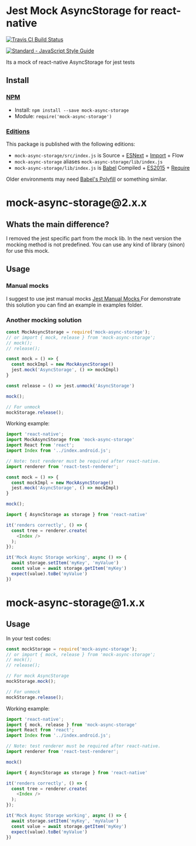 <!-- TITLE/ -->

<h1>Jest Mock AsyncStorage for react-native</h1>

<!-- /TITLE -->


<!-- BADGES/ -->

<span class="badge-travisci"><a href="http://travis-ci.org/devmetal/mock-async-storage" title="Check this project's build status on TravisCI"><img src="https://img.shields.io/travis/devmetal/mock-async-storage/master.svg" alt="Travis CI Build Status" /></a></span>

<!-- /BADGES -->


[![Standard - JavaScript Style Guide](https://cdn.rawgit.com/feross/standard/master/badge.svg)](https://github.com/feross/standard)


<!-- DESCRIPTION/ -->

Its a mock of react-native AsyncStorage for jest tests

<!-- /DESCRIPTION -->


<!-- INSTALL/ -->

<h2>Install</h2>

<a href="https://npmjs.com" title="npm is a package manager for javascript"><h3>NPM</h3></a><ul>
<li>Install: <code>npm install --save mock-async-storage</code></li>
<li>Module: <code>require('mock-async-storage')</code></li></ul>

<h3><a href="https://github.com/bevry/editions" title="Editions are the best way to produce and consume packages you care about.">Editions</a></h3>

<p>This package is published with the following editions:</p>

<ul><li><code>mock-async-storage/src/index.js</code> is Source + <a href="https://babeljs.io/docs/learn-es2015/" title="ECMAScript Next">ESNext</a> + <a href="https://babeljs.io/docs/learn-es2015/#modules" title="ECMAScript Modules">Import</a> + Flow</li>
<li><code>mock-async-storage</code> aliases <code>mock-async-storage/lib/index.js</code></li>
<li><code>mock-async-storage/lib/index.js</code> is <a href="https://babeljs.io" title="The compiler for writing next generation JavaScript">Babel</a> Compiled + <a href="http://babeljs.io/docs/plugins/preset-es2015/" title="ECMAScript 2015">ES2015</a> + <a href="https://nodejs.org/dist/latest-v5.x/docs/api/modules.html" title="Node/CJS Modules">Require</a></li></ul>

<p>Older environments may need <a href="https://babeljs.io/docs/usage/polyfill/" title="A polyfill that emulates missing ECMAScript environment features">Babel's Polyfill</a> or something similar.</p>

<!-- /INSTALL -->


<h1>mock-async-storage@2.x.x</h1>

<h2>Whats the main difference?</h2>

<p>
I removed the jest specific part from the mock lib. In the next version
the mocking method is not predefined. You can use any kind of library (sinon) for use this mock.
</p>

<h2>Usage</h2>

<h3>Manual mocks</h3>

<p>
I suggest to use jest manual mocks <a href="https://facebook.github.io/jest/docs/en/manual-mocks.html">
Jest Manual Mocks
</a>
For demonstrate this solution you can find an example in examples folder.
<p>

<h3>Another mocking solution</h3>

```JavaScript
const MockAsyncStorage = require('mock-async-storage');
// or import { mock, release } from 'mock-async-storage';
// mock();
// release();

const mock = () => {
  const mockImpl = new MockAsyncStorage()
  jest.mock('AsyncStorage', () => mockImpl)
}

const release = () => jest.unmock('AsyncStorage')

mock();

// For unmock
mockStorage.release();
```

Working example:

```JavaScript
import 'react-native';
import MockAsyncStorage from 'mock-async-storage'
import React from 'react';
import Index from '../index.android.js';

// Note: test renderer must be required after react-native.
import renderer from 'react-test-renderer';

const mock = () => {
  const mockImpl = new MockAsyncStorage()
  jest.mock('AsyncStorage', () => mockImpl)
}

mock();

import { AsyncStorage as storage } from 'react-native'

it('renders correctly', () => {
  const tree = renderer.create(
    <Index />
  );
});

it('Mock Async Storage working', async () => {
  await storage.setItem('myKey', 'myValue')
  const value = await storage.getItem('myKey')
  expect(value).toBe('myValue')
})
```

<h1>mock-async-storage@1.x.x</h1>

<h2>Usage</h2>

In your test codes:

```JavaScript
const mockStorage = require('mock-async-storage');
// or import { mock, release } from 'mock-async-storage';
// mock();
// release();

// For mock AsyncStorage
mockStorage.mock();

// For unmock
mockStorage.release();
```

Working example:

```JavaScript
import 'react-native';
import { mock, release } from 'mock-async-storage'
import React from 'react';
import Index from '../index.android.js';

// Note: test renderer must be required after react-native.
import renderer from 'react-test-renderer';

mock()

import { AsyncStorage as storage } from 'react-native'

it('renders correctly', () => {
  const tree = renderer.create(
    <Index />
  );
});

it('Mock Async Storage working', async () => {
  await storage.setItem('myKey', 'myValue')
  const value = await storage.getItem('myKey')
  expect(value).toBe('myValue')
})
```
